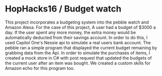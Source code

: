 # HopHacks16 / Budget watch
This project incorporates a budgeting system into the pebble watch and Amazon Alexa. For the case of this project, A user had a budget of $3000 a day. If the user spent any more money, the extra money would be automatically deducted from their savings account. In order to do this, I used Capitol One's Nessie api to simulate a real users bank account. The pebble ran a simple program that displayed the current budget remaining by grabbing data from the Api. In order to simulate the purchases of items, I created a mock store in C# with post request that updated the budgets of the current user after an item was bought. We created a custom skills for Amazon echo for this program too.
